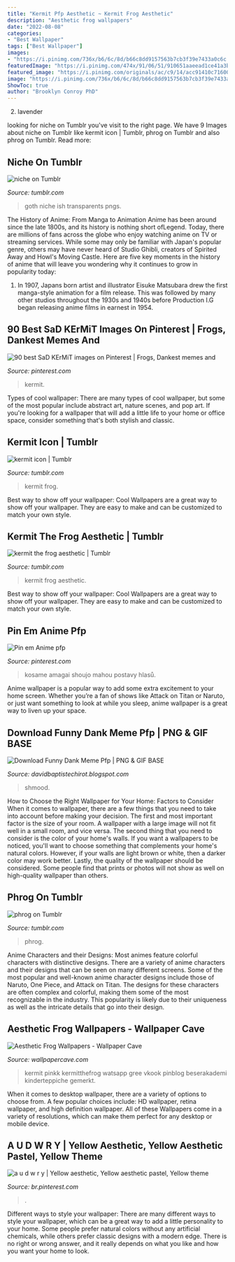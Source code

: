 ```yaml
---
title: "Kermit Pfp Aesthetic ~ Kermit Frog Aesthetic"
description: "Aesthetic frog wallpapers"
date: "2022-08-08"
categories:
- "Best Wallpaper"
tags: ["Best Wallpaper"]
images:
- "https://i.pinimg.com/736x/b6/6c/8d/b66c8dd9157563b7cb3f39e7433a0c6c.jpg"
featuredImage: "https://i.pinimg.com/474x/91/06/51/910651aaeead1ce41a3b6ec8ebb3ea93.jpg"
featured_image: "https://i.pinimg.com/originals/ac/c9/14/acc91410c71600f1ee254b7b5ce721d7.jpg"
image: "https://i.pinimg.com/736x/b6/6c/8d/b66c8dd9157563b7cb3f39e7433a0c6c.jpg"
ShowToc: true
author: "Brooklyn Conroy PhD"
---
```



2. lavender 

	

		
looking for niche on Tumblr you've visit to the right page. We have 9 Images about niche on Tumblr like kermit icon | Tumblr, phrog on Tumblr and also phrog on Tumblr. Read more:
		
    
## Niche On Tumblr

<img loading=lazy src="https://66.media.tumblr.com/5a832725a74858dafe364c2c3aba0488/tumblr_ptrn5xvIDc1uucqea_500.png" onerror="this.onerror=null;this.src='https://tse3.mm.bing.net/th?id=OIP.syIrKWzZw0zzXQtzmrX6WgAAAA&amp;pid=15.1';" alt="niche on Tumblr">

_Source: tumblr.com_

>goth niche ish transparents pngs. 

	

The History of Anime: From Manga to Animation
Anime has been around since the late 1800s, and its history is nothing short ofLegend. Today, there are millions of fans across the globe who enjoy watching anime on TV or streaming services. While some may only be familiar with Japan's popular genre, others may have never heard of Studio Ghibli, creators of Spirited Away and Howl's Moving Castle. Here are five key moments in the history of anime that will leave you wondering why it continues to grow in popularity today:
1) In 1907, Japans born artist and illustrator Eisuke Matsubara drew the first manga-style animation for a film release. This was followed by many other studios throughout the 1930s and 1940s before Production I.G began releasing anime films in earnest in 1954.

    
## 90 Best SaD KErMiT Images On Pinterest | Frogs, Dankest Memes And

<img loading=lazy src="https://i.pinimg.com/736x/3b/c0/f8/3bc0f86e9f166c079c4d684543c26a36.jpg" onerror="this.onerror=null;this.src='https://tse1.mm.bing.net/th?id=OIP.TysLOUD-j-fUjp5R8ATBxgHaHe&amp;pid=15.1';" alt="90 best SaD KErMiT images on Pinterest | Frogs, Dankest memes and">

_Source: pinterest.com_

>kermit. 

	

Types of cool wallpaper:
There are many types of cool wallpaper, but some of the most popular include abstract art, nature scenes, and pop art. If you're looking for a wallpaper that will add a little life to your home or office space, consider something that's both stylish and classic.

    
## Kermit Icon | Tumblr

<img loading=lazy src="https://66.media.tumblr.com/765a145b3eecf14c5ee5a4e124d84e81/tumblr_p2n3hofK0q1w8s25ho4_500.jpg" onerror="this.onerror=null;this.src='https://tse4.mm.bing.net/th?id=OIP.du8UeIgfB6aHSS4NOdgcyAHaHa&amp;pid=15.1';" alt="kermit icon | Tumblr">

_Source: tumblr.com_

>kermit frog. 

	

Best way to show off your wallpaper:
Cool Wallpapers are a great way to show off your wallpaper. They are easy to make and can be customized to match your own style.

    
## Kermit The Frog Aesthetic | Tumblr

<img loading=lazy src="https://66.media.tumblr.com/3b124689628b056b9db440079de4ebe9/tumblr_o9hd88rcXb1vnz36jo1_500.png" onerror="this.onerror=null;this.src='https://tse4.mm.bing.net/th?id=OIP.5f3aadabWfNwaco4I-8ejAHaF3&amp;pid=15.1';" alt="kermit the frog aesthetic | Tumblr">

_Source: tumblr.com_

>kermit frog aesthetic. 

	

Best way to show off your wallpaper:
Cool Wallpapers are a great way to show off your wallpaper. They are easy to make and can be customized to match your own style.

    
## Pin Em Anime Pfp

<img loading=lazy src="https://i.pinimg.com/474x/91/06/51/910651aaeead1ce41a3b6ec8ebb3ea93.jpg" onerror="this.onerror=null;this.src='https://tse1.mm.bing.net/th?id=OIP.dvBxu_Npdp0qS_-8_m2f3wAAAA&amp;pid=15.1';" alt="Pin em Anime pfp">

_Source: pinterest.com_

>kosame amagai shoujo mahou postavy hlasů. 

	

Anime wallpaper is a popular way to add some extra excitement to your home screen. Whether you’re a fan of shows like Attack on Titan or Naruto, or just want something to look at while you sleep, anime wallpaper is a great way to liven up your space.

    
## Download Funny Dank Meme Pfp | PNG &amp; GIF BASE

<img loading=lazy src="https://i.pinimg.com/originals/ac/c9/14/acc91410c71600f1ee254b7b5ce721d7.jpg" onerror="this.onerror=null;this.src='https://tse1.mm.bing.net/th?id=OIP.xYoJwuoN3drl0xEYOlL2VQHaHa&amp;pid=15.1';" alt="Download Funny Dank Meme Pfp | PNG &amp; GIF BASE">

_Source: davidbaptistechirot.blogspot.com_

>shmood. 

	

How to Choose the Right Wallpaper for Your Home: Factors to Consider
When it comes to wallpaper, there are a few things that you need to take into account before making your decision. The first and most important factor is the size of your room. A wallpaper with a large image will not fit well in a small room, and vice versa. 
The second thing that you need to consider is the color of your home's walls. If you want a wallpapers to be noticed, you'll want to choose something that complements your home's natural colors. However, if your walls are light brown or white, then a darker color may work better. 
Lastly, the quality of the wallpaper should be considered. Some people find that prints or photos will not show as well on high-quality wallpaper than others.

    
## Phrog On Tumblr

<img loading=lazy src="https://66.media.tumblr.com/0ff1bff89f717b545685308cd75350d7/dad3f1947c6b68b0-2b/s640x960/9170ff03e8e342461072443c01bb8f2bd614cf16.jpg" onerror="this.onerror=null;this.src='https://tse2.mm.bing.net/th?id=OIP.-isFyYJ_UXYqHIW4208ozwHaHa&amp;pid=15.1';" alt="phrog on Tumblr">

_Source: tumblr.com_

>phrog. 

	

Anime Characters and their Designs: Most animes feature colorful characters with distinctive designs.
There are a variety of anime characters and their designs that can be seen on many different screens. Some of the most popular and well-known anime character designs include those of Naruto, One Piece, and Attack on Titan. The designs for these characters are often complex and colorful, making them some of the most recognizable in the industry. This popularity is likely due to their uniqueness as well as the intricate details that go into their design.

    
## Aesthetic Frog Wallpapers - Wallpaper Cave

<img loading=lazy src="https://wallpapercave.com/wp/wp7369725.jpg" onerror="this.onerror=null;this.src='https://tse2.mm.bing.net/th?id=OIP.Y8cx36tW5ej-drTYywbOZQHaNK&amp;pid=15.1';" alt="Aesthetic Frog Wallpapers - Wallpaper Cave">

_Source: wallpapercave.com_

>kermit pinkk kermitthefrog watsapp gree vkook pinblog beserakademi kinderteppiche gemerkt. 

	

When it comes to desktop wallpaper, there are a variety of options to choose from. A few popular choices include: HD wallpaper, retina wallpaper, and high definition wallpaper. All of these Wallpapers come in a variety of resolutions, which can make them perfect for any desktop or mobile device. 

    
## A U D W R Y | Yellow Aesthetic, Yellow Aesthetic Pastel, Yellow Theme

<img loading=lazy src="https://i.pinimg.com/736x/b6/6c/8d/b66c8dd9157563b7cb3f39e7433a0c6c.jpg" onerror="this.onerror=null;this.src='https://tse4.mm.bing.net/th?id=OIP.KdZB71O5q09-51iurIgEyQHaHa&amp;pid=15.1';" alt="a u d w r y | Yellow aesthetic, Yellow aesthetic pastel, Yellow theme">

_Source: br.pinterest.com_

>. 

	

Different ways to style your wallpaper:
There are many different ways to style your wallpaper, which can be a great way to add a little personality to your home. Some people prefer natural colors without any artificial chemicals, while others prefer classic designs with a modern edge. There is no right or wrong answer, and it really depends on what you like and how you want your home to look.

